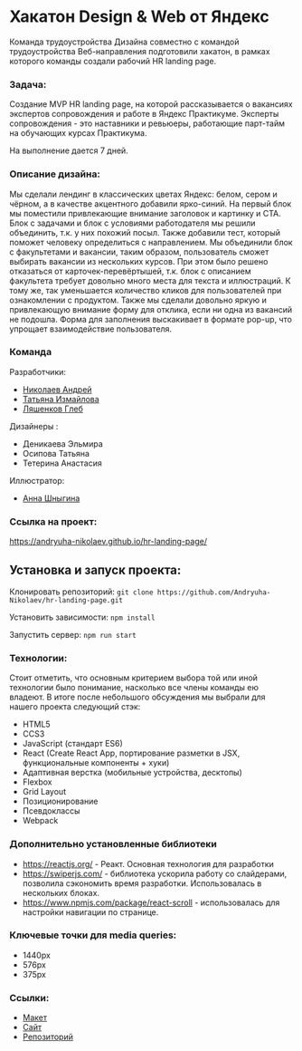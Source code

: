 # Хакатон Design & Web от Яндекс

Команда трудоустройства Дизайна совместно с командой трудоустройства Веб-направления подготовили хакатон, в рамках которого команды создали рабочий HR landing page.

### Задача:

Создание MVP HR landing page, на которой рассказывается о вакансиях экспертов сопровождения и работе в Яндекс Практикуме. Эксперты сопровождения - это наставники и ревьюеры, работающие парт-тайм на обучающих курсах Практикума.

На выполнение дается 7 дней. 

### Описание дизайна:

Мы сделали лендинг в классических цветах Яндекс: белом, сером и чёрном, а в качестве акцентного добавили ярко-синий.
На первый блок мы поместили привлекающие внимание заголовок и картинку и СТА.
Блок с задачами и блок с условиями работодателя мы решили объединить, т.к. у них похожий посыл. Также добавили тест, который поможет человеку определиться с направлением.
Мы объединили блок с факультетами и вакансии, таким образом, пользователь сможет выбирать вакансии из нескольких курсов.
При этом было решено отказаться от карточек-перевёртышей, т.к. блок с описанием факультета требует довольно много места для текста и иллюстраций. К тому же, так уменьшается количество кликов для пользователей при ознакомлении с продуктом.
Также мы сделали довольно яркую и привлекающую внимание форму для отклика, если ни одна из вакансий не подошла. Форма для заполнения выскакивает в формате pop-up, что упрощает взаимодействие пользователя.

### Команда

Разработчики:

- [Николаев Андрей](https://github.com/Andryuha-Nikolaev)
- [Татьяна Измайлова](https://github.com/rutaizm)
- [Ляшенков Глеб](https://github.com/glepka)

Дизайнеры :

- Деникаева Эльмира
- Осипова Татьяна
- Тетерина Анастасия

Иллюстратор:

- [Анна Шныгина](https://www.behance.net/shnygina?mibextid=Zxz2cZ)

### Ссылка на проект:

https://andryuha-nikolaev.github.io/hr-landing-page/

## Установка и запуск проекта:

Клонировать репозиторий: `git clone https://github.com/Andryuha-Nikolaev/hr-landing-page.git`

Установить зависимости: `npm install`

Запустить сервер: `npm run start`

### Технологии:

Стоит отметить, что основным критерием выбора той или иной технологии было понимание, насколько все члены команды ею владеют. В итоге после небольшого обсуждения мы выбрали для нашего проекта следующий стэк:

- HTML5
- CCS3
- JavaScript (стандарт ES6)
- React (Create React App, портирование разметки в JSX, функциональные компоненты + хуки)
- Адаптивная верстка (мобильные устройства, десктопы)
- Flexbox
- Grid Layout
- Позиционирование
- Псевдоклассы
- Webpack

### Дополнительно установленные библиотеки

- https://reactjs.org/ - Реакт. Основная технология для разработки
- https://swiperjs.com/ - библиотека ускорила работу со слайдерами, позволила сэкономить время разработки. Использовалась в нескольких блоках.
- https://www.npmjs.com/package/react-scroll - использовалась для настройки навигации по странице.

### Ключевые точки для media queries:

- 1440px
- 576px
- 375px

### Ссылки:

- [Макет](https://www.figma.com/file/n6sifhfTuCpolT0CXu1qQW/16-%D0%BA%D0%BE%D0%BC%D0%B0%D0%BD%D0%B4%D0%B0---%D0%9A%D0%BE%D1%82%D0%B0%D0%BA%D0%BE%D0%BD---%D0%A5%D0%B0%D0%BA%D0%B0%D1%82%D0%BE%D0%BD?node-id=447%3A10828&t=OOrCVefiirFmSxfl-1)
- [Cайт](https://andryuha-nikolaev.github.io/hr-landing-page/)
- [Репозиторий](https://github.com/Andryuha-Nikolaev/hr-landing-page)
